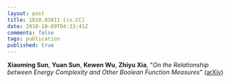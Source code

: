 ```yaml
---
layout: post
title: 1810.03811 [cs.CC]
date: 2018-10-09T04:33:41Z
comments: false
tags: publication
published: true
---
```


<b>Xiaoming Sun</b>, <b>Yuan Sun</b>, <b>Kewen Wu</b>, <b>Zhiyu Xia</b>, "<i>On the Relationship between Energy Complexity and Other Boolean Function  Measures</i>" ([arXiv](http://arxiv.org/abs/1810.03811v1))
